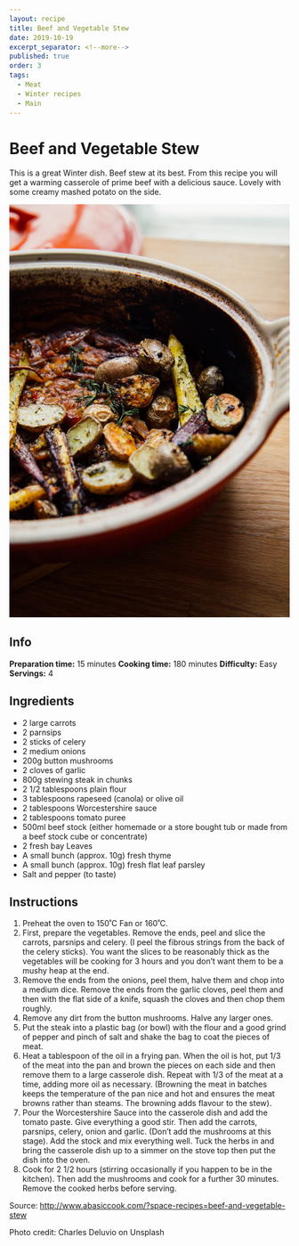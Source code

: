 ```yaml
---
layout: recipe
title: Beef and Vegetable Stew
date: 2019-10-19
excerpt_separator: <!--more-->
published: true
order: 3
tags:
  - Meat
  - Winter recipes
  - Main
---
```


# Beef and Vegetable Stew

This is a great Winter dish. Beef stew at its best. From this recipe you will get a warming casserole of prime beef with a delicious sauce. Lovely with some creamy mashed potato on the side.

<!--more-->

[![Beef Stew](/_uploads/beefstew.jpg)](/_uploads/beefstew.jpg)

## Info

**Preparation time:** 15 minutes
**Cooking time:** 180 minutes
**Difficulty:** Easy
**Servings:** 4


## Ingredients

- 2 large carrots
- 2 parnsips
- 2 sticks of celery
- 2 medium onions
- 200g button mushrooms
- 2 cloves of garlic
- 800g stewing steak in chunks
- 2 1/2 tablespoons plain flour
- 3 tablespoons rapeseed (canola) or olive oil
- 2 tablespoons Worcestershire sauce
- 2 tablespoons tomato puree
- 500ml beef stock (either homemade or a store bought tub or made from a beef stock cube or concentrate)
- 2 fresh bay Leaves
- A small bunch (approx. 10g) fresh thyme
- A small bunch (approx. 10g) fresh flat leaf parsley
- Salt and pepper (to taste)


## Instructions

1.	Preheat the oven to 150˚C Fan or 160˚C.
2.	First, prepare the vegetables.  Remove the ends, peel and slice the carrots, parsnips and celery. (I peel the fibrous strings from the back of the celery sticks).  You want the slices to be reasonably thick as the vegetables will be cooking for 3 hours and you don’t want them to be a mushy heap at the end.
3.	Remove the ends from the onions, peel them, halve them and chop into a medium dice. Remove the ends from the garlic cloves, peel them and then with the flat side of a knife, squash the cloves and then chop them roughly.
4.	Remove any dirt from the button mushrooms.  Halve any larger ones.
5.	Put the steak into a plastic bag (or bowl) with the flour and a good grind of pepper and pinch of salt and shake the bag to coat the pieces of meat.
6.	Heat a tablespoon of the oil in a frying pan.  When the oil is hot, put 1/3 of the meat into the pan and brown the pieces on each side and then remove them to a large casserole dish.  Repeat with 1/3 of the meat at a time, adding more oil as necessary.  (Browning the meat in batches keeps the temperature of the pan nice and hot and ensures the meat browns rather than steams.  The browning adds flavour to the stew).
7.	Pour the Worcestershire Sauce into the casserole dish and add the tomato paste.  Give everything a good stir.  Then add the carrots, parsnips, celery, onion and garlic.  (Don’t add the mushrooms at this stage).  Add the stock and mix everything well.  Tuck the herbs in and bring the casserole dish up to a simmer on the stove top then put the dish into the oven.
8.	Cook for 2 1/2 hours (stirring occasionally if you happen to be in the kitchen).  Then add the mushrooms and cook for a further 30 minutes. Remove the cooked herbs before serving.


Source: http://www.abasiccook.com/?space-recipes=beef-and-vegetable-stew

Photo credit: Charles Deluvio on Unsplash

